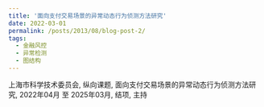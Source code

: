 ```yaml
---
title: '面向支付交易场景的异常动态行为侦测方法研究'
date: 2022-03-01
permalink: /posts/2013/08/blog-post-2/
tags:
  - 金融风控
  - 异常检测
  - 图结构
---
```


上海市科学技术委员会, 纵向课题, 面向支付交易场景的异常动态行为侦测方法研究, 2022年04月 至 2025年03月, 结项, 主持
